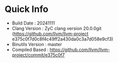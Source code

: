 # Quick Info
* Build Date : 20241111
* Clang Version : ZyC clang version 20.0.0git (https://github.com/llvm/llvm-project e375c0f7d0c8f4c49ff2a430da0c3a7d058e9cf3)
* Binutils Version : master
* Compiled Based : https://github.com/llvm/llvm-project/commit/e375c0f7

